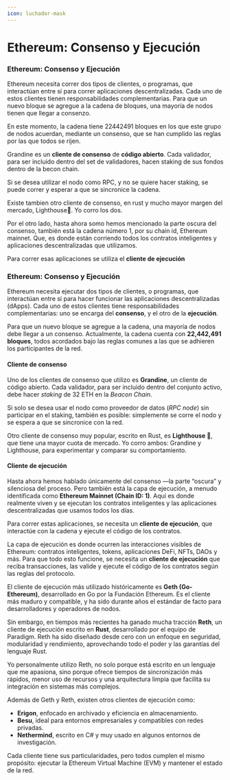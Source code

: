 ```yaml
---
icon: luchador-mask
---
```


# Ethereum: Consenso y Ejecución

### Ethereum: Consenso y Ejecución



Ethereum necesita correr dos tipos de clientes, o programas, que interactúan entre sí para correr aplicaciones descentralizadas. Cada uno de estos clientes tienen responsabilidades complementarias. Para que un nuevo bloque se agregue a la cadena de bloques, una mayoría de nodos tienen que llegar a consenzo.

En este momento, la cadena tiene 22442491 bloques en los que este grupo de nodos acuerdan, mediante un consenso, que se han cumplido las reglas por las que todos se rijen.

Grandine es un **cliente de consenso** de **código abierto**. Cada validador, para ser incluido dentro del set de validadores,  hacen staking de sus fondos dentro de la becon chain.

Si se desea utilizar el nodo como RPC, y no se quiere hacer staking, se puede correr y esperar a que se sincronice la cadena.

Existe tambien otro cliente de consenso, en rust y mucho mayor margen del mercado, Lighthouse🏮. Yo corro los dos.

Por el otro lado, hasta ahora somo hemos mencionado la parte oscura del consenso, también está la cadena número 1, por su chain id, Ethereum mainnet. Que, es donde están corriendo todos los contratos inteligentes y aplicaciones descentralizadas que utilizamos.

Para correr esas aplicaciones se utiliza el **cliente de ejecución**



### Ethereum: Consenso y Ejecución

Ethereum necesita ejecutar dos tipos de clientes, o programas, que interactúan entre sí para hacer funcionar las aplicaciones descentralizadas (dApps). Cada uno de estos clientes tiene responsabilidades complementarias: uno se encarga del **consenso**, y el otro de la **ejecución**.

Para que un nuevo bloque se agregue a la cadena, una mayoría de nodos debe llegar a un consenso. Actualmente, la cadena cuenta con **22,442,491 bloques**, todos acordados bajo las reglas comunes a las que se adhieren los participantes de la red.

#### Cliente de consenso

Uno de los clientes de consenso que utilizo es **Grandine**, un cliente de código abierto. Cada validador, para ser incluido dentro del conjunto activo, debe hacer _staking_ de 32 ETH en la _Beacon Chain_.

Si solo se desea usar el nodo como proveedor de datos (_RPC node_) sin participar en el staking, también es posible: simplemente se corre el nodo y se espera a que se sincronice con la red.

Otro cliente de consenso muy popular, escrito en Rust, es **Lighthouse 🏮**, que tiene una mayor cuota de mercado. Yo corro ambos: Grandine y Lighthouse, para experimentar y comparar su comportamiento.

#### Cliente de ejecución

Hasta ahora hemos hablado únicamente del consenso —la parte “oscura” y silenciosa del proceso. Pero también está la capa de ejecución, a menudo identificada como **Ethereum Mainnet (Chain ID: 1)**. Aquí es donde realmente viven y se ejecutan los contratos inteligentes y las aplicaciones descentralizadas que usamos todos los días.

Para correr estas aplicaciones, se necesita un **cliente de ejecución**, que interactúe con la cadena y ejecute el código de los contratos.

La capa de ejecución es donde ocurren las interacciones visibles de Ethereum: contratos inteligentes, tokens, aplicaciones DeFi, NFTs, DAOs y más. Para que todo esto funcione, se necesita un **cliente de ejecución** que reciba transacciones, las valide y ejecute el código de los contratos según las reglas del protocolo.

El cliente de ejecución más utilizado históricamente es **Geth (Go-Ethereum)**, desarrollado en Go por la Fundación Ethereum. Es el cliente más maduro y compatible, y ha sido durante años el estándar de facto para desarrolladores y operadores de nodos.

Sin embargo, en tiempos más recientes ha ganado mucha tracción **Reth**, un cliente de ejecución escrito en **Rust**, desarrollado por el equipo de Paradigm. Reth ha sido diseñado desde cero con un enfoque en seguridad, modularidad y rendimiento, aprovechando todo el poder y las garantías del lenguaje Rust.

Yo personalmente utilizo Reth, no solo porque está escrito en un lenguaje que me apasiona, sino porque ofrece tiempos de sincronización más rápidos, menor uso de recursos y una arquitectura limpia que facilita su integración en sistemas más complejos.

Además de Geth y Reth, existen otros clientes de ejecución como:

* **Erigon**, enfocado en archivado y eficiencia en almacenamiento.
* **Besu**, ideal para entornos empresariales y compatibles con redes privadas.
* **Nethermind**, escrito en C# y muy usado en algunos entornos de investigación.

Cada cliente tiene sus particularidades, pero todos cumplen el mismo propósito: ejecutar la Ethereum Virtual Machine (EVM) y mantener el estado de la red.
